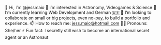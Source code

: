 👋 Hi, I’m @jessmaio
🚀 I’m interested in Astronomy, Videogames & Science 
🌱 I’m currently learning Web Development and German 🇩🇪
👀 I’m looking to collaborate on small or big projects, even no-pay, to build a portfolio and experience.
📫 How to reach me: jess.maio@hotmail.com
🏳️‍🌈 Pronouns: She/her
⚡ Fun fact: I secretly still wish to become an international secret agent or an Astronaut
